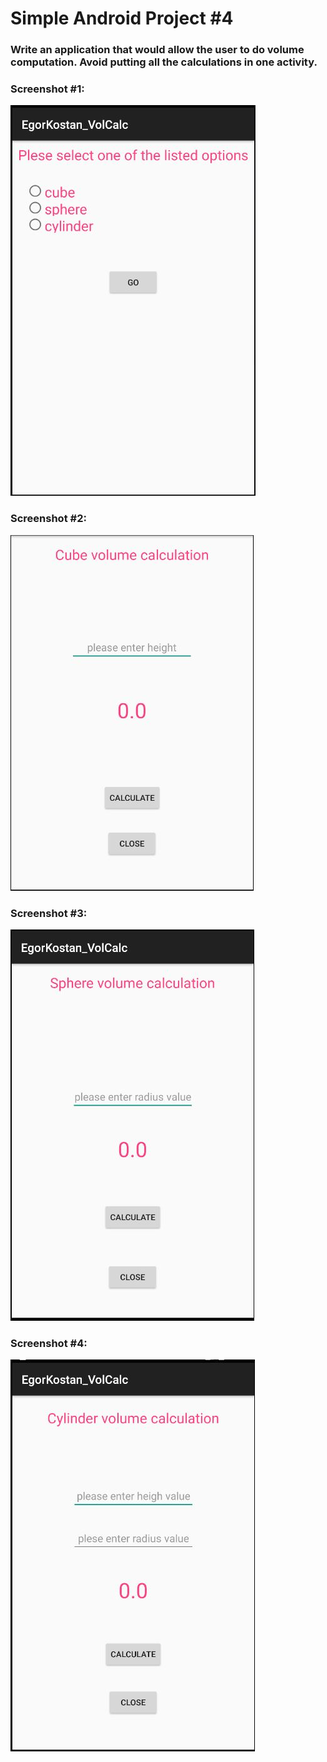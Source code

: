 # Simple Android Project #4

### Write an application that would allow the user to do volume computation. Avoid putting all the calculations in one activity.
 
### Screenshot #1:
![GUI](https://github.com/ikostan/Simple_Android_Project_4/blob/master/files/1.JPG?raw=true "GUI screenshot")

### Screenshot #2:
![GUI](https://github.com/ikostan/Simple_Android_Project_4/blob/master/files/2.JPG?raw=true "GUI screenshot")

### Screenshot #3:
![GUI](https://github.com/ikostan/Simple_Android_Project_4/blob/master/files/3.JPG?raw=true "GUI screenshot")

### Screenshot #4:
![GUI](https://github.com/ikostan/Simple_Android_Project_4/blob/master/files/4.JPG?raw=true "GUI screenshot")
